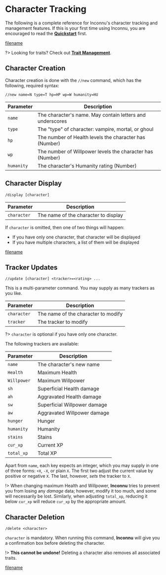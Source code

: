 # Character Tracking

The following is a complete reference for Inconnu's character tracking and management features. If this is your first time using Inconnu, you are encouraged to read the **[Quickstart](quickstart.md)** first.

[filename](includes/parameter-style.md ':include')

?> Looking for traits? Check out **[Trait Management](trait-management.md)**.


## Character Creation

Character creation is done with the `//new` command, which has the following, required syntax:

```
//new name=N type=T hp=HP wp=W humanity=HU

```

| Parameter  | Description                                               |
|------------|-----------------------------------------------------------|
| `name`     | The character's name. May contain letters and underscores |
| `type`     | The "type" of character: vampire, mortal, or ghoul        |
| `hp`       | The number of Health levels the character has (Number)    |
| `wp`       | The number of Willpower levels the character has (Number) |
| `humanity` | The character's Humanity rating (Number)                  |

## Character Display

```
/display [character]

```

| Parameter   | Description                                               |
|-------------|-----------------------------------------------------------|
| `character` | The name of the character to display                      |

If `character` is omitted, then one of two things will happen:

* If you have only one character, that character will be displayed
* If you have multiple characters, a list of them will be displayed

[filename](includes/slash-disclosure.md ':include')

## Tracker Updates

```
//update [character] <tracker>=<rating> ...

```
This is a multi-parameter command. You may supply as many trackers as you like.

| Parameter   | Description                                               |
|-------------|-----------------------------------------------------------|
| `character` | The name of the character to modify                       |
| `tracker`   | The tracker to modify                                     |

?> `character` is optional if you have only one character.

The following trackers are available:

| Parameter   | Description                                               |
|-------------|-----------------------------------------------------------|
| `name`      | The character's new name                                  |
| `Health`    | Maximum Health                                            |
| `Willpower` | Maximum Willpower                                         |
| `sh`        | Superficial Health damage                                 |
| `ah`        | Aggravated Health damage                                  |
| `sw`        | Superficial Willpower damage                              |
| `aw`        | Aggravated Willpower damage                               |
| `hunger`    | Hunger                                                    |
| `humanity`  | Humanity                                                  |
| `stains`    | Stains                                                    |
| `cur_xp`    | Current XP                                                |
| `total_xp`  | Total XP                                                  |

Apart from `name`, each key expects an integer, which you may supply in one of three forms: `+X`, `-X`, or plain `X`. The first two adjust the current value by positive or negative `X`. The last, however, *sets* the tracker to `X`.

!> When changing maximum Health and Willpower, **Inconnu** tries to prevent you from losing any *damage* data; however, modify it too much, and some will necessarily be lost. Similarly, when adjusting `total_xp`, reducing it below `cur_xp` will reduce `cur_xp` by the appropriate amount.

## Character Deletion

```
/delete <character>

```
`character` is mandatory. When running this command, **Inconnu** will give you a confirmation box before deleting the character.

!> **This cannot be undone!** Deleting a character also removes all associated traits.

[filename](includes/slash-disclosure.md ':include')
